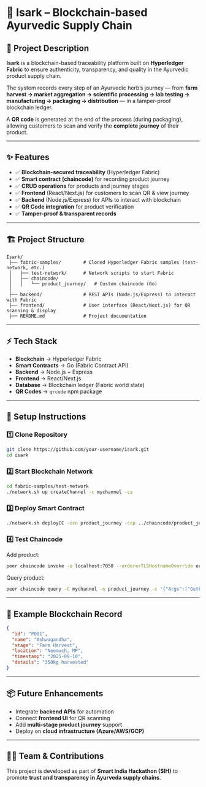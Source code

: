 
# 🌿 Isark – Blockchain-based Ayurvedic Supply Chain  

## 📌 Project Description  
**Isark** is a blockchain-based traceability platform built on **Hyperledger Fabric** to ensure authenticity, transparency, and quality in the Ayurvedic product supply chain.  

The system records every step of an Ayurvedic herb’s journey — from **farm harvest → market aggregation → scientific processing → lab testing → manufacturing → packaging → distribution** — in a tamper-proof blockchain ledger.  

A **QR code** is generated at the end of the process (during packaging), allowing customers to scan and verify the **complete journey** of their product.  

---

## ✨ Features  
- ✅ **Blockchain-secured traceability** (Hyperledger Fabric)  
- ✅ **Smart contract (chaincode)** for recording product journey  
- ✅ **CRUD operations** for products and journey stages  
- ✅ **Frontend** (React/Next.js) for customers to scan QR & view journey  
- ✅ **Backend** (Node.js/Express) for APIs to interact with blockchain  
- ✅ **QR Code integration** for product verification  
- ✅ **Tamper-proof & transparent records**  

---

## 🏗️ Project Structure  

```
Isark/
 ├── fabric-samples/        # Cloned Hyperledger Fabric samples (test-network, etc.)
 │   ├── test-network/      # Network scripts to start Fabric
 │   ├── chaincode/         
 │   │   └── product_journey/   # Custom chaincode (Go)
 │
 ├── backend/               # REST APIs (Node.js/Express) to interact with Fabric
 ├── frontend/              # User interface (React/Next.js) for QR scanning & display
 ├── README.md              # Project documentation
```

---

## ⚡ Tech Stack  
- **Blockchain** → Hyperledger Fabric  
- **Smart Contracts** → Go (Fabric Contract API)  
- **Backend** → Node.js + Express  
- **Frontend** → React/Next.js  
- **Database** → Blockchain ledger (Fabric world state)  
- **QR Codes** → `qrcode` npm package  

---

## 🚀 Setup Instructions  

### 1️⃣ Clone Repository  
```bash
git clone https://github.com/your-username/isark.git
cd isark
```

### 2️⃣ Start Blockchain Network  
```bash
cd fabric-samples/test-network
./network.sh up createChannel -c mychannel -ca
```

### 3️⃣ Deploy Smart Contract  
```bash
./network.sh deployCC -ccn product_journey -ccp ../chaincode/product_journey -ccl go
```

### 4️⃣ Test Chaincode  
Add product:  
```bash
peer chaincode invoke -o localhost:7050 --ordererTLSHostnameOverride orderer.example.com --tls --cafile $PWD/organizations/ordererOrganizations/example.com/tlsca/tlsca.example.com-cert.pem -C mychannel -n product_journey --peerAddresses localhost:7051 --tlsRootCertFiles $CORE_PEER_TLS_ROOTCERT_FILE --peerAddresses localhost:9051 --tlsRootCertFiles $PWD/organizations/peerOrganizations/org2.example.com/peers/peer0.org2.example.com/tls/ca.crt -c '{"Args":["AddProduct","P001","Ashwagandha","Farm Harvest","Neemuch, MP","2025-09-10","350kg harvested"]}'
```

Query product:  
```bash
peer chaincode query -C mychannel -n product_journey -c '{"Args":["GetProduct","P001"]}'
```

---

## 🔗 Example Blockchain Record  

```json
{
  "id": "P001",
  "name": "Ashwagandha",
  "stage": "Farm Harvest",
  "location": "Neemuch, MP",
  "timestamp": "2025-09-10",
  "details": "350kg harvested"
}
```

---

## 📦 Future Enhancements  
- Integrate **backend APIs** for automation  
- Connect **frontend UI** for QR scanning  
- Add **multi-stage product journey** support  
- Deploy on **cloud infrastructure (Azure/AWS/GCP)**  

---

## 👨‍💻 Team & Contributions  
This project is developed as part of **Smart India Hackathon (SIH)** to promote **trust and transparency in Ayurveda supply chains**.  
